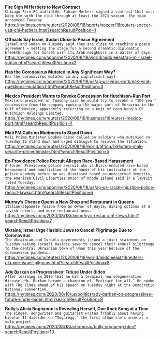 **Fire Sign M Herbers to New Contract**\
`Chicago Fire FC midfielder Fabian Herbers signed a contract that will keep him with the club through at least the 2023 season, the team announced Tuesday.`\
https://nytimes.com/reuters/2020/08/18/sports/soccer/18reuters-soccer-usa-chi-herbers.html?searchResultPosition=1

**Officials Say Israel, Sudan Close to Peace Agreement**\
`Israel and Sudan on Tuesday said they are close to reaching a peace agreement — setting the stage for a second dramatic diplomatic breakthrough for Israel with its Arab neighbors in a matter of days.`\
https://nytimes.com/aponline/2020/08/18/world/middleeast/ap-ml-israel-sudan.html?searchResultPosition=2

**Has the Coronavirus Mutated in Any Significant Way?**\
`Has the coronavirus mutated in any significant way?`\
https://nytimes.com/aponline/2020/08/18/us/ap-us-virus-outbreak-viral-questions-mutation.html?searchResultPosition=3

**Mexico President Wants to Revoke Concession for Hutchison-Run Port**\
`Mexico's president on Tuesday said he would try to revoke a "100-year" concession from the company running the major port of Veracruz in the Gulf of Mexico, apparently referring to a unit of Hong Kong's CK Hutchison Holdings Limited.    `\
https://nytimes.com/reuters/2020/08/18/business/18reuters-mexico-port.html?searchResultPosition=4

**Mali PM Calls on Mutineers to Stand Down**\
`Mali Prime Minister Boubou Cisse called on soldiers who mutinied on Tuesday to stand down and urged dialogue to resolve the situation. `\
https://nytimes.com/reuters/2020/08/18/world/africa/18reuters-mali-security-primeminister.html?searchResultPosition=5

**Ex-Providence Police Recruit Alleges Race-Based Harassment**\
`A former Providence police recruit who is Black endured race-based harassment and humiliation at the hands of his instructors at the police academy before he was dismissed based on undeserved demerits, the American Civil Liberties Union of Rhode Island said in a lawsuit filed Tuesday.`\
https://nytimes.com/aponline/2020/08/18/us/ap-us-racial-injustice-police-recruit-lawsuit.html?searchResultPosition=6

**Murray’s Cheese Opens a New Shop and Restaurant in Queens**\
`Italian-Japanese fusion from an owner of Wayla, dining options at a lavish resort, and more restaurant news.`\
https://nytimes.com/2020/08/18/dining/nyc-restaurant-news.html?searchResultPosition=7

**Ukraine, Israel Urge Hasidic Jews to Cancel Pilgrimage Due to Coronavirus**\
`The Ukrainian and Israeli governments issued a joint statement on Tuesday asking Israeli Hasidic Jews to cancel their annual pilgrimage to the central Ukrainian town of Uman this year because of the coronavirus pandemic.`\
https://nytimes.com/reuters/2020/08/18/world/middleeast/18reuters-ukraine-israel-pilgrims.html?searchResultPosition=8

**Ady Barkan on Progressives’ Future Under Biden**\
`After learning in 2016 that he had a terminal neurodegenerative disease, Mr. Barkan became a champion of ‘Medicare for all.’ He spoke with The Times ahead of his speech on Tuesday night at the Democratic National Convention.`\
https://nytimes.com/2020/08/18/us/politics/ady-barkan-on-progressives-future-under-biden.html?searchResultPosition=9

**Bully’s Alicia Bognanno Is Revealing Herself, One Rock Song at a Time**\
`The singer, songwriter and guitarist writes frankly about having bipolar II disorder on “Sugaregg,” the first album she’s made as a solo project.`\
https://nytimes.com/2020/08/18/arts/music/bully-sugaregg.html?searchResultPosition=10

